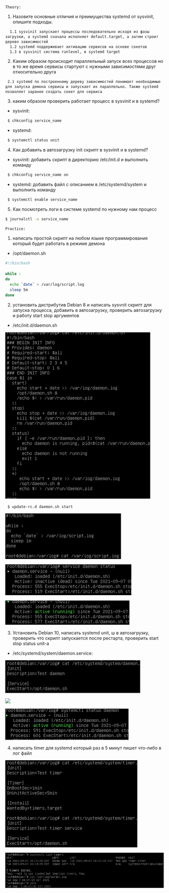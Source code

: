 ``Theory:
``
1. Назовите основные отличия и преимущества systemd от sysvinit, опишите подходы.
```
  1.1 sysvinit запускает процессы последовательно исходя из фазы загрузки, а systemd сначала исполняет default.target, а затем строит дерево зависимостей
  1.2 systemd поддерживает активацию сервисов на основе сокетов
  1.3 в sysvinit система runlevel, в systemd target
 ```
2. Каким образом происходит параллельный запуск всех процессов но в то же время сервисы стартуют с нужными зависимостями друг относительно друга
```
 2.1 systemd по построенному дереву зависимостей понимает необходимые для запуска демона сервисы и запускает их параллельно. Также systemd позволяет заранее создать сокет для сервиса
 ```
3. каким образом проверить работает процесс в sysvinit и в systemd?

 - sysvinit:
 ```bash
  $ chkconfig service_name
 ```
 - systemd:
 ```bash
  $ systemctl status unit
 ```
4. Как добавить в автозагрузку init скрипт в sysvinit и в systemd?
 - sysvinit: добавить скрипт в директорию /etc/init.d и выполнить команду 
 ```bash
  $ chkconfig service_name on
 ```
 - systemd: добавить файл с описанием в /etc/systemd/system и выполнить команду
 ```bash
  $ systemctl enable service_name
 ```
5. Как посмотреть логи в системе systemd по нужному нам процесс
 ```bash
 $ journalctl -u service_name
 ```

``Practice:
``
1. написать простой скрипт на любом языке программирования который будет работать в режиме демона
 - /opt/daemon.sh

 ```bash
 #!/bin/bash

 while :
 do
   echo `date` > /var/log/script.log
   sleep 5m
 done
 ```

2. установить дистрибутив Debian 8 и написать sysvnit скрипт для запуска процесса, добавить в автозагрузку, проверить автозагрузку и работу start stop 
аргументов
 - /etc/init.d/daemon.sh

![](pic1.png)

 ```bash
  $ update-rc.d daemon.sh start
 ```


![](pic2.png)

![](pic3.png)

![](pic4.png)

3. Установить Debian 10, написать systemd unit, ш в автозагрузку, проверить что скрипт запускается после рестарта, проверить start stop status unit-а

 - /etc/systemd/system/daemon.service:

![](pic5.png)

![](ping6.png)

![](pic7.png)

4. написать timer для systemd который раз в 5 минут пишет что-либо в лог файл

![](pic8.png)

![](pic9.png)